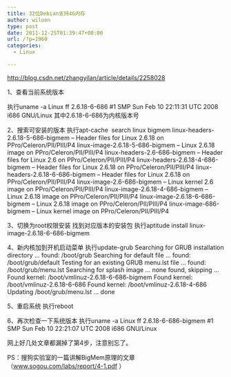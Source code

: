 ```yaml
---
title: 32位Debian支持4G内存
author: wiloon
type: post
date: 2011-12-25T01:39:47+00:00
url: /?p=1960
categories:
  - Linux

---
```

<http://blog.csdn.net/zhangyilan/article/details/2258028>

1、查看当前系统版本

<div id="article_content">
  <p>
    执行uname -a
 Linux ff 2.6.18-6-686 #1 SMP Sun Feb 10 22:11:31 UTC 2008 i686 GNU/Linux
 其中2.6.18-6-686为内核版本号
  </p>
  
  <p>
    2、搜索可安装的版本
 执行apt-cache  search linux bigmem
 linux-headers-2.6.18-5-686-bigmem &#8211; Header files for Linux 2.6.18 on PPro/Celeron/PII/PIII/P4
 linux-image-2.6.18-5-686-bigmem &#8211; Linux 2.6.18 image on PPro/Celeron/PII/PIII/P4
 linux-headers-2.6-686-bigmem &#8211; Header files for Linux 2.6 on PPro/Celeron/PII/PIII/P4
 linux-headers-2.6.18-4-686-bigmem &#8211; Header files for Linux 2.6.18 on PPro/Celeron/PII/PIII/P4
 linux-headers-2.6.18-6-686-bigmem &#8211; Header files for Linux 2.6.18 on PPro/Celeron/PII/PIII/P4
 linux-image-2.6-686-bigmem &#8211; Linux kernel 2.6 image on PPro/Celeron/PII/PIII/P4
 linux-image-2.6.18-4-686-bigmem &#8211; Linux 2.6.18 image on PPro/Celeron/PII/PIII/P4
 linux-image-2.6.18-6-686-bigmem &#8211; Linux 2.6.18 image on PPro/Celeron/PII/PIII/P4
 linux-image-686-bigmem &#8211; Linux kernel image on PPro/Celeron/PII/PIII/P4
  </p>
  
  <p>
    3、切换为root权限安装
 找到对应版本的安装包
 执行aptitude install linux-image-2.6.18-6-686-bigmem
  </p>
  
  <p>
    4、新内核加到开机启动菜单
 执行update-grub
 Searching for GRUB installation directory &#8230; found: /boot/grub
 Searching for default file &#8230; found: /boot/grub/default
 Testing for an existing GRUB menu.lst file &#8230; found: /boot/grub/menu.lst
 Searching for splash image &#8230; none found, skipping &#8230;
 Found kernel: /boot/vmlinuz-2.6.18-6-686-bigmem
 Found kernel: /boot/vmlinuz-2.6.18-6-686
 Found kernel: /boot/vmlinuz-2.6.18-4-686
 Updating /boot/grub/menu.lst &#8230; done
  </p>
  
  <p>
    5、重启系统
 执行reboot
  </p>
  
  <p>
    6、再次检查一下系统版本
 执行uname -a
 Linux ff 2.6.18-6-686-bigmem #1 SMP Sun Feb 10 22:21:07 UTC 2008 i686 GNU/Linux
  </p>
  
  <p>
    网上好几处文章都漏掉了第4步，注意别忘了。
  </p>
  
  <p>
    PS：搜狗实验室的一篇讲解BigMem原理的文章（<span style="color: #008000;"><a href="http://www.sogou.com/labs/report/4-1.pdf">www.sogou.com/labs/report/4-1.pdf</a></span> ）
  </p>
</div>